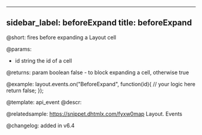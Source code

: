 
---
sidebar_label: beforeExpand
title: beforeExpand
---          

@short: fires before expanding a Layout cell

@params:
- id		string		the id of a cell

@returns:
param       boolean     false - to block expanding a cell, otherwise true

@example:
layout.events.on("BeforeExpand", function(id){
	// your logic here
    return false;
});


@template: api_event
@descr:

@relatedsample: https://snippet.dhtmlx.com/fyxw0map	Layout. Events

@changelog:
added in v6.4


